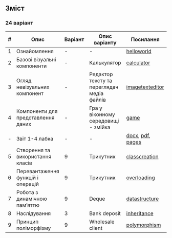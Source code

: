 ## Зміст
### 24 варіант

| # | Опис                               | Варіант | Опис варіанту                              | Посилання                                                     |
|---|------------------------------------|---------|--------------------------------------------|---------------------------------------------------------------|
| 1 | Ознайомлення                       | -       | -                                          | [helloworld](helloworld)                                      |
| 2 | Базові візуальні компоненти        | -       | Калькулятор                                | [calculator](calculator)                                      |
| 3 | Огляд невізуальних компонент       | -       | Редактор тексту та переглядач медіа файлів | [imagetexteditor](imagetexteditor)                            |
| 4 | Компоненти для представлення даних | -       | Гра у віконному середовищі - змійка        | [game](game)                                                  |
| - | Звіт 1-4 лабка                     | -       | -                                          | [docx](report.docx), [pdf](report.pdf), [pages](report.pages) |
| 5 | Створення та використання класів   | 9       | Трикутник                                  | [classcreation](classcreation)                                |
| 6 | Перевантаження функцій і операцій  | 9       | Трикутник                                  | [overloading](overloading)                                    |
| 7 | Робота з динамічною памʼяттю       | 9       | Deque                                      | [datastructure](datastructure)                                |
| 8 | Наслідування                       | 3       | Bank deposit                               | [inheritance](inheritance)                                    |
| 9 | Принцип поліморфізму               | 9       | Wholesale client                           | [polymorphism](polymorphism)                                  |

